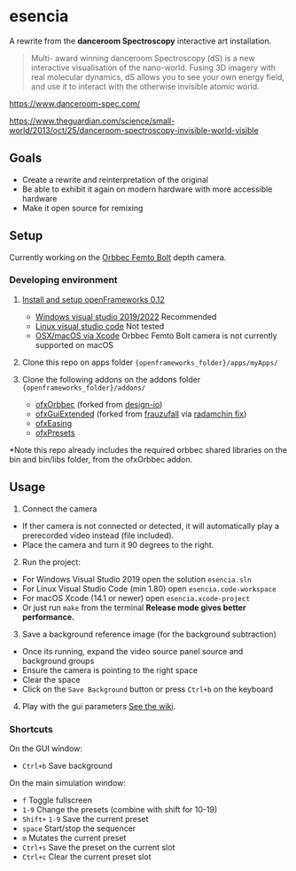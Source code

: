 # esencia

A rewrite from the **danceroom Spectroscopy** interactive art installation.

> Multi- award winning danceroom Spectroscopy (dS) is a new interactive visualisation of the nano-world. Fusing 3D imagery with real molecular dynamics, dS allows you to see your own energy field, and use it to interact with the otherwise invisible atomic world.

https://www.danceroom-spec.com/

https://www.theguardian.com/science/small-world/2013/oct/25/danceroom-spectroscopy-invisible-world-visible

## Goals

- Create a rewrite and reinterpretation of the original
- Be able to exhibit it again on modern hardware with more accessible hardware
- Make it open source for remixing

## Setup

Currently working on the [Orbbec Femto Bolt](https://www.orbbec.com/products/tof-camera/femto-bolt/) depth camera.

### Developing environment

1. [Install and setup openFrameworks 0.12](https://openframeworks.cc/download/)
    - [Windows visual studio 2019/2022](https://openframeworks.cc/setup/vs/) Recommended
    - [Linux visual studio code](https://openframeworks.cc/setup/vscode/) Not tested
    - [OSX/macOS via Xcode](https://openframeworks.cc/setup/xcode/) Orbbec Femto Bolt camera is not currently supported on macOS

2. Clone this repo on apps folder `{openframeworks_folder}/apps/myApps/`

3. Clone the following addons on the addons folder `{openframeworks_folder}/addons/`
   - [ofxOrbbec](https://github.com/IRL2/ofxOrbbec/) (forked from [design-io](https://github.com/design-io/ofxOrbbec/))
   - [ofxGuiExtended](https://github.com/IRL2/ofxGuiExtended) (forked from [frauzufall](https://github.com/frauzufall/ofxGuiExtended) via [radamchin fix](https://github.com/radamchin/ofxGuiExtended))
   - [ofxEasing](https://github.com/arturoc/ofxEasing)
   - [ofxPresets](https://github.com/IRL2/ofxPresets)

\*Note this repo already includes the required orbbec shared libraries on the bin and bin/libs folder, from the ofxOrbbec addon.


## Usage

1. Connect the camera
- If ther camera is not connected or detected, it will automatically play a prerecorded video instead (file included).
- Place the camera and turn it 90 degrees to the right.
 
2. Run the project:

- For Windows Visual Studio 2019 open the solution `esencia.sln`
- For Linux Visual Studio Code (min 1.80) open `esencia.code-workspace`
- For macOS Xcode (14.1 or newer) open `esencia.xcode-project`
- Or just run `make` from the terminal
**Release mode gives better performance.**

3. Save a background reference image (for the background subtraction)
 
- Once its running, expand the video source panel source and background groups
- Ensure the camera is pointing to the right space
- Clear the space
- Click on the `Save Background` button or press `Ctrl+b` on the keyboard

4. Play with the gui parameters [See the wiki](https://github.com/IRL2/esencia/wiki).

### Shortcuts

On the GUI window:
- `Ctrl+b` Save background

On the main simulation window:
- `f` Toggle fullscreen
- `1-9` Change the presets (combine with shift for 10-19)
- `Shift+` `1-9` Save the current preset
- `space` Start/stop the sequencer
- `m` Mutates the current preset
- `Ctrl+s` Save the preset on the current slot
- `Ctrl+c` Clear the current preset slot